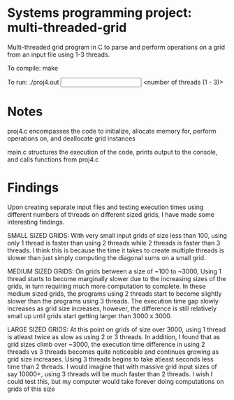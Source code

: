 # Systems programming project: multi-threaded-grid
Multi-threaded grid program in C to parse and perform operations on a grid from an input file using 1-3 threads.

To compile: make

To run: ./proj4.out <input file> <output file> <n x n grid size number> <number of threads (1 - 3)>


# Notes
proj4.c encompasses the code to initialize, allocate memory for, perform operations on, and deallocate grid instances

main.c structures the execution of the code, prints output to the console, and calls functions from proj4.c


# Findings
Upon creating separate input files and testing execution times using different numbers of threads on different sized grids, I have made some interesting findings. 

SMALL SIZED GRIDS:
With very small input grids of size less than 100, using only 1 thread is faster than using 2 threads while 2 threads is faster than 3 threads. I think this is because the time it takes to create multiple threads is slower than just simply computing the diagonal sums on a small grid.

MEDIUM SIZED GRIDS:
On grids between a size of ~100 to ~3000, Using 1 thread starts to become marginally slower due to the increasing sizes of the grids, in turn requiring much more computation to complete. In these medium sized grids, the programs using 2 threads start to become slightly slower than the programs using 3 threads. The execution time gap slowly increases as grid size increases, however, the difference is still relatively small up until grids start getting larger than 3000 x 3000.

LARGE SIZED GRIDS:
At this point on grids of size over 3000, using 1 thread is atleast twice as slow as using 2 or 3 threads. In addition, I found that as grid sizes climb over ~3000, the execution time difference in using 2 threads vs 3 threads becomes quite noticeable and continues growing as grid size increases. Using 3 threads begins to take atleast seconds less time than 2 threads. I would imagine that with massive grid input sizes of say 10000+, using 3 threads will be much faster than 2 threads. I wish I could test this, but my computer would take forever doing computations on grids of this size   
